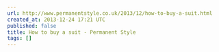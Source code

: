 ```yaml
---
url: http://www.permanentstyle.co.uk/2013/12/how-to-buy-a-suit.html
created_at: 2013-12-24 17:21 UTC
published: false
title: How to buy a suit - Permanent Style
tags: []
---
```



